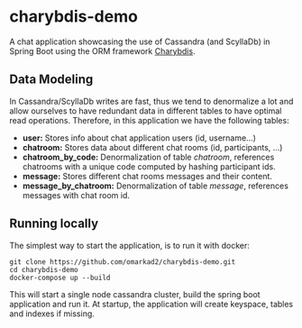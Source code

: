 # charybdis-demo
A chat application showcasing the use of Cassandra (and ScyllaDb) in Spring Boot using the ORM framework 
[Charybdis](https://github.com/omarkad2/charybdis). 

## Data Modeling
In Cassandra/ScyllaDb writes are fast, thus we tend to denormalize a lot and allow ourselves to have redundant data in different tables to have optimal read operations.
Therefore, in this application we have the following tables:
- **user:** Stores info about chat application users (id, username...)
- **chatroom:** Stores data about different chat rooms (id, participants, ...)
- **chatroom_by_code:** Denormalization of table *chatroom*, references chatrooms with a unique code computed by hashing participant ids.
- **message:** Stores different chat rooms messages and their content.
- **message_by_chatroom:** Denormalization of table *message*, references messages with chat room id. 
 
## Running locally
The simplest way to start the application, is to run it with docker: 
```
git clone https://github.com/omarkad2/charybdis-demo.git
cd charybdis-demo
docker-compose up --build
```
This will start a single node cassandra cluster, build the spring boot application and run it. At startup, the application will create keyspace, tables and indexes if missing.

